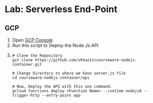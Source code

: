 # Lab: Serverless End-Point

## GCP

1. Open [GCP Console](https://console.cloud.google.com/)
2. Run this script to Deploy the Node Js API
3.  ```
    # Clone the Repository
    git clone https://github.com/vkhazin/courseware-nodejs-container.git
    
    # Change Directory to where we have server.js file
    cd courseware-nodejs-container/api
    
    # Now, Deploy the API with this one command.
    gcloud functions deploy <Function Name> --runtime nodejs8 --trigger-http --entry-point app
    ```
  
